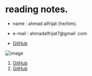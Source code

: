 # reading notes.
* name : ahmad alfrijat (he/him).

* e-mail : ahmadalfrijat7@gmail .com 

* [GitHub](https://github.com/ahmadfrijathttp://github.com)

 

![image](https://wpshopmart.com/wp-content/uploads/2016/10/Code-It-Logical-HD-Wallpaper-1.jpg)


1. [GitHub](http://github.com)
1. [GitHub](http://github.com)






